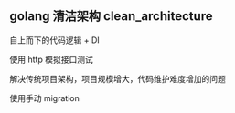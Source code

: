 ## golang 清洁架构 clean_architecture

自上而下的代码逻辑 + DI

使用 http 模拟接口测试

解决传统项目架构，项目规模增大，代码维护难度增加的问题

使用手动 migration
